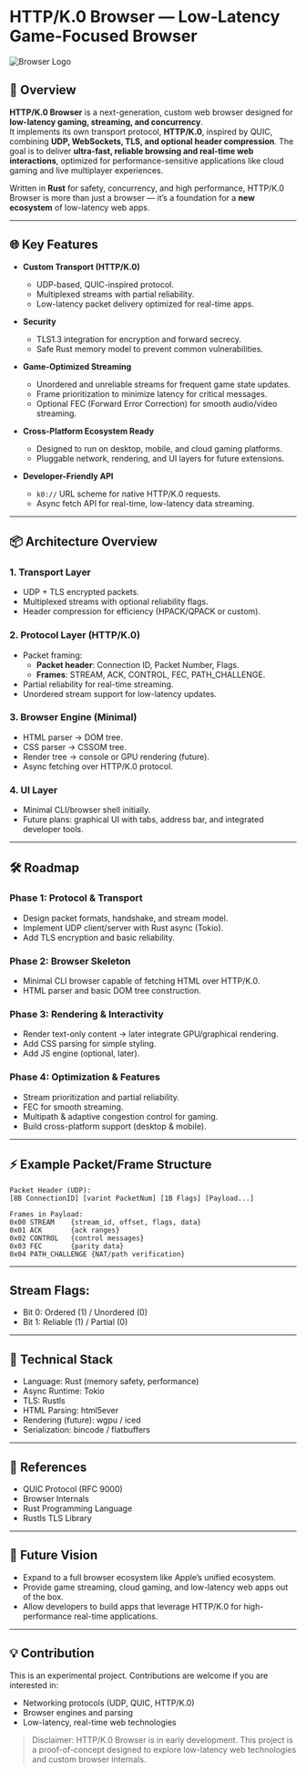 # HTTP/K.0 Browser — Low-Latency Game-Focused Browser

![Browser Logo](./assets/logo.png)

## 🚀 Overview

**HTTP/K.0 Browser** is a next-generation, custom web browser designed for **low-latency gaming, streaming, and concurrency**.  
It implements its own transport protocol, **HTTP/K.0**, inspired by QUIC, combining **UDP, WebSockets, TLS, and optional header compression**. The goal is to deliver **ultra-fast, reliable browsing and real-time web interactions**, optimized for performance-sensitive applications like cloud gaming and live multiplayer experiences.

Written in **Rust** for safety, concurrency, and high performance, HTTP/K.0 Browser is more than just a browser — it’s a foundation for a **new ecosystem** of low-latency web apps.

---

## 🌐 Key Features

- **Custom Transport (HTTP/K.0)**  
  - UDP-based, QUIC-inspired protocol.  
  - Multiplexed streams with partial reliability.  
  - Low-latency packet delivery optimized for real-time apps.  

- **Security**  
  - TLS1.3 integration for encryption and forward secrecy.  
  - Safe Rust memory model to prevent common vulnerabilities.  

- **Game-Optimized Streaming**  
  - Unordered and unreliable streams for frequent game state updates.  
  - Frame prioritization to minimize latency for critical messages.  
  - Optional FEC (Forward Error Correction) for smooth audio/video streaming.  

- **Cross-Platform Ecosystem Ready**  
  - Designed to run on desktop, mobile, and cloud gaming platforms.  
  - Pluggable network, rendering, and UI layers for future extensions.  

- **Developer-Friendly API**  
  - `k0://` URL scheme for native HTTP/K.0 requests.  
  - Async fetch API for real-time, low-latency data streaming.  

---

## 📦 Architecture Overview

### 1. Transport Layer
- UDP + TLS encrypted packets.  
- Multiplexed streams with optional reliability flags.  
- Header compression for efficiency (HPACK/QPACK or custom).

### 2. Protocol Layer (HTTP/K.0)
- Packet framing:
  - **Packet header**: Connection ID, Packet Number, Flags.  
  - **Frames**: STREAM, ACK, CONTROL, FEC, PATH_CHALLENGE.  
- Partial reliability for real-time streaming.  
- Unordered stream support for low-latency updates.

### 3. Browser Engine (Minimal)
- HTML parser → DOM tree.  
- CSS parser → CSSOM tree.  
- Render tree → console or GPU rendering (future).  
- Async fetching over HTTP/K.0 protocol.

### 4. UI Layer
- Minimal CLI/browser shell initially.  
- Future plans: graphical UI with tabs, address bar, and integrated developer tools.

---

## 🛠️ Roadmap

### Phase 1: Protocol & Transport
- Design packet formats, handshake, and stream model.  
- Implement UDP client/server with Rust async (Tokio).  
- Add TLS encryption and basic reliability.

### Phase 2: Browser Skeleton
- Minimal CLI browser capable of fetching HTML over HTTP/K.0.  
- HTML parser and basic DOM tree construction.

### Phase 3: Rendering & Interactivity
- Render text-only content → later integrate GPU/graphical rendering.  
- Add CSS parsing for simple styling.  
- Add JS engine (optional, later).

### Phase 4: Optimization & Features
- Stream prioritization and partial reliability.  
- FEC for smooth streaming.  
- Multipath & adaptive congestion control for gaming.  
- Build cross-platform support (desktop & mobile).

---

## ⚡ Example Packet/Frame Structure

```text
Packet Header (UDP):
[8B ConnectionID] [varint PacketNum] [1B Flags] [Payload...]

Frames in Payload:
0x00 STREAM    {stream_id, offset, flags, data}
0x01 ACK       {ack ranges}
0x02 CONTROL   {control messages}
0x03 FEC       {parity data}
0x04 PATH_CHALLENGE {NAT/path verification}
```
---
## Stream Flags:
- Bit 0: Ordered (1) / Unordered (0)
- Bit 1: Reliable (1) / Partial (0)
---

## 🧩 Technical Stack
- Language: Rust (memory safety, performance)
- Async Runtime: Tokio
- TLS: Rustls
- HTML Parsing: html5ever
- Rendering (future): wgpu / iced
- Serialization: bincode / flatbuffers
---

## 🔗 References
- QUIC Protocol (RFC 9000)
- Browser Internals
- Rust Programming Language
- Rustls TLS Library
---
## 📌 Future Vision

- Expand to a full browser ecosystem like Apple’s unified ecosystem.
- Provide game streaming, cloud gaming, and low-latency web apps out of the box.
- Allow developers to build apps that leverage HTTP/K.0 for high-performance real-time applications.
---
## 💡 Contribution

This is an experimental project. Contributions are welcome if you are interested in:
- Networking protocols (UDP, QUIC, HTTP/K.0)
- Browser engines and parsing
- Low-latency, real-time web technologies

> Disclaimer: HTTP/K.0 Browser is in early development. This project is a proof-of-concept designed to explore low-latency web technologies and custom browser internals.